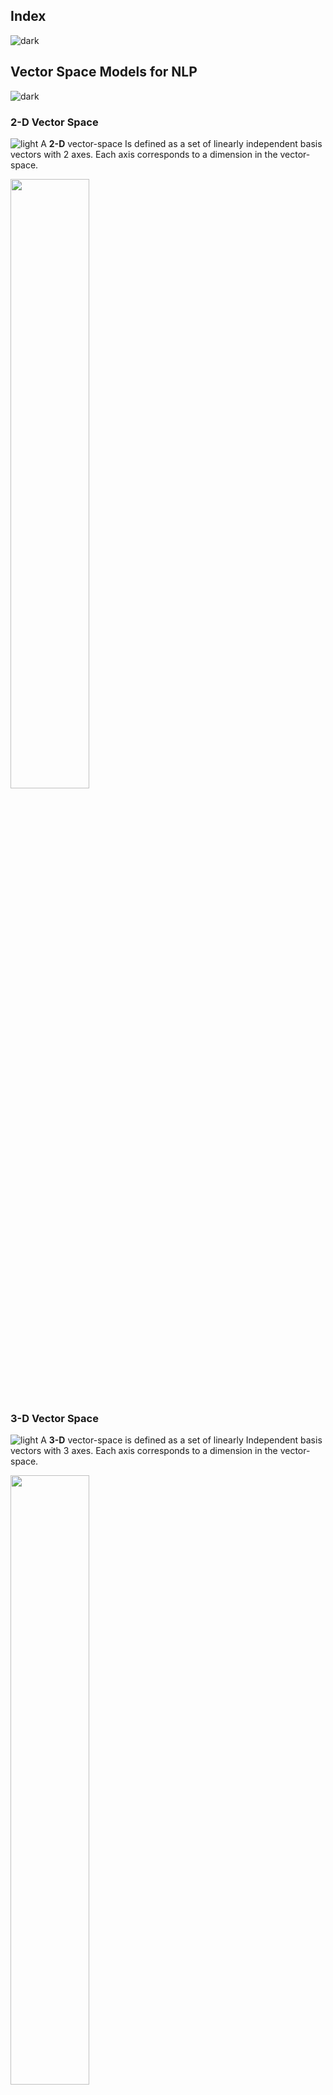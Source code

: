 ## Index
![dark](https://user-images.githubusercontent.com/12748752/132402918-976c6cc7-cc94-4267-9513-b3937504eb63.png)

## Vector Space Models for NLP
![dark](https://user-images.githubusercontent.com/12748752/132402918-976c6cc7-cc94-4267-9513-b3937504eb63.png)

### 2-D Vector Space
![light](https://user-images.githubusercontent.com/12748752/132402912-1a2a215e-de2f-4536-b28e-e75197136af9.png)
A **2-D** vector-space Is defined as a set of linearly independent basis vectors with 2 axes. Each axis corresponds to a dimension in the vector-space. 

<img src="https://user-images.githubusercontent.com/12748752/186020910-9eeae053-e951-434a-9f3e-ac812fbbf05a.png" width=50%/>

### 3-D Vector Space
![light](https://user-images.githubusercontent.com/12748752/132402912-1a2a215e-de2f-4536-b28e-e75197136af9.png)
A **3-D** vector-space is defined as a set of linearly Independent basis vectors with 3 axes. Each axis corresponds to a dimension in the vector-space.

<img src="https://user-images.githubusercontent.com/12748752/186029942-00189cf6-bb7a-4f0d-97fe-04d71b1d203f.png" width=50%/>

Linearly independent vectors of size **N** will result in **N**-dimensional axes which are mutually orthogonal to each other. 

### Vector Space model for Words
![light](https://user-images.githubusercontent.com/12748752/132402912-1a2a215e-de2f-4536-b28e-e75197136af9.png)
Let us assume that the words in a corpus are considered as linearly independent basis vectors. If a corpus contains 1 words which are linearly independent, then every word represents an axis in the continuous vector space R. Each word takes an independent axis which is orthogonal to other words/axes. Then will contain | axes.

#### Examples
1. The vocabulary size of emma corpus is 7079) If we plot all the words in the real space R, we get 7079 axes
2. The vocabulary size of Google News Corpus corpus is 3 million. If we plot all the words in the real space R, we get 3 million axes

Suppose if you are having about 300 words, all 300 words are **independent** and they have no relation to each other(considered as **_linearly independent vectors_**); that means if I do a dot product of word **a** and **b** that result would be going to be **0**. So, again we will be using the notation of **|v|** this length of your vocabulary if you consider all of them as linear and then all the vectors related to the words in the vocabulary or linearly independent. And they do not have a linear relationship with each other and they are represented in the
continuous vector spacer. 

### DOCUMENT VECTOR SPACE MODEL
![light](https://user-images.githubusercontent.com/12748752/132402912-1a2a215e-de2f-4536-b28e-e75197136af9.png)
* Vector space models are used to represent words in a continuous vector space **R**.
* Combination of Terms represent a document vector in the word vector space.
* Very high dimensional space - several million axes, representing terms and several million documents containing several terms

#### EXAMPLE BINARY INCIDENCE MATRIX
Let us consider three words - **good**, **car**, **mechanic** and we will represent these words in a 3-D vector space

<img src="https://user-images.githubusercontent.com/12748752/186108579-79c183ea-d8fd-403d-b370-05a2244e5ab8.png" width=20% align="right"/>

| |good|car|mechanic|
|----|----|---|----|
|D1|1|1|1|
|D2|1|0|1|
|D3|0|1|1|


#### TF-IDF represent these words like
| |good|car|mechanic|
|----|----|---|----|
|D1|0.91|1|0.0011|
|D2|0.21|0|0.1|
|D3|0.15|1|0.921|

<img src="https://user-images.githubusercontent.com/12748752/186113858-3b37fed8-8935-4941-9635-cc0496af8ed7.png" width=20% align="right"
